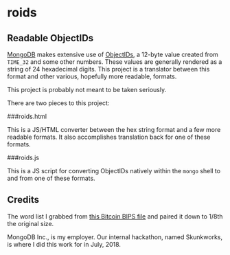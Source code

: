 # roids
## Readable ObjectIDs

[MongoDB](https://mongodb.com) makes extensive use of [ObjectIDs](https://docs.mongodb.com/manual/reference/method/ObjectId/), a 12-byte value created from `TIME_32` and some other numbers.
These values are generally rendered as a string of 24 hexadecimal digits.
This project is a translator between this format and other various, hopefully more readable, formats.

This project is probably not meant to be taken seriously.

There are two pieces to this project:

###roids.html

This is a JS/HTML converter between the hex string format and a few more readable formats. It also accomplishes translation back for one of these formats.

###roids.js

This is a JS script for converting ObjectIDs natively within the `mongo` shell to and from one of these formats.

## Credits
The word list I grabbed from [this Bitcoin BIPS file](https://github.com/bitcoin/bips/blob/master/bip-0039/english.txt) and paired it down to 1/8th the original size.

MongoDB Inc., is my employer. Our internal hackathon, named Skunkworks, is where I did this work for in July, 2018.